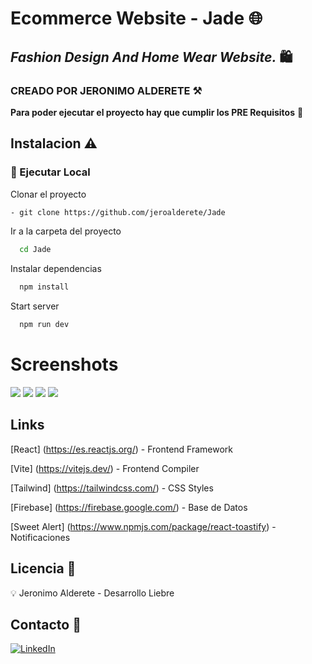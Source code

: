 # Ecommerce Website - Jade :globe_with_meridians:

## _Fashion Design And Home Wear Website._ :shopping:

### CREADO POR JERONIMO ALDERETE :hammer_and_pick:

**Para poder ejecutar el proyecto hay que cumplir los PRE Requisitos** :loudspeaker:

## Instalacion :warning:

### :running: Ejecutar Local

Clonar el proyecto

```sh
- git clone https://github.com/jeroalderete/Jade
```

Ir a la carpeta del proyecto

```bash
  cd Jade
```

Instalar dependencias

```bash
  npm install
```

Start server

```bash
  npm run dev
```

# Screenshots

![](https://i.ibb.co/RYtkYxD/jade1.png)
![](https://i.ibb.co/GsTZgHG/jade2.png)
![](https://i.ibb.co/Yp2n90b/jade3.png)
![](https://i.ibb.co/T0LKLk8/jade5.png)

## Links

[React] (https://es.reactjs.org/) - Frontend Framework

[Vite] (https://vitejs.dev/) - Frontend Compiler

[Tailwind] (https://tailwindcss.com/) - CSS Styles

[Firebase] (https://firebase.google.com/) - Base de Datos

[Sweet Alert] (https://www.npmjs.com/package/react-toastify) - Notificaciones

## Licencia :page_facing_up:

💡 Jeronimo Alderete - Desarrollo Liebre

## Contacto :envelope_with_arrow:

<a>[![LinkedIn](https://img.shields.io/badge/linkedin-%230077B5.svg?style=for-the-badge&logo=linkedin&logoColor=white)](https://www.linkedin.com/in/jeronimoalderete/)</a>&nbsp;
